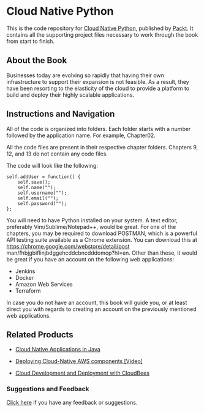 # Cloud Native Python
This is the code repository for [Cloud Native Python](https://www.packtpub.com/application-development/cloud-native-python?utm_source=github&utm_medium=repository&utm_campaign=9781787129313), published by [Packt](https://www.packtpub.com/?utm_source=github). It contains all the supporting project files necessary to work through the book from start to finish.
## About the Book
Businesses today are evolving so rapidly that having their own infrastructure to support their expansion is not feasible. As a result, they have been resorting to the elasticity of the cloud to provide a platform to build and deploy their highly scalable applications.


## Instructions and Navigation
All of the code is organized into folders. Each folder starts with a number followed by the application name. For example, Chapter02.

All the code files are present in their respective chapter folders.
Chapters 9, 12, and 13 do not contain any code files.

The code will look like the following:
```
self.addUser = function() {
    self.save();
    self.name(""); 
    self.username(""); 
    self.email("");
    self.password("");
};
```

You will need to have Python installed on your system. A text editor, preferably
Vim/Sublime/Notepad++, would be great. For one of the chapters, you may be required to
download POSTMAN, which is a powerful API testing suite available as a Chrome
extension. You can download this at https://chrome.google.com/webstore/detail/post
man/fhbjgbiflinjbdggehcddcbncdddomop?hl=en.
Other than these, it would be great if you have an account on the following web applications:

* Jenkins
* Docker
* Amazon Web Services
* Terraform

In case you do not have an account, this book will guide you, or at least direct you with
regards to creating an account on the previously mentioned web applications.

## Related Products
* [Cloud Native Applications in Java](https://www.packtpub.com/application-development/cloud-native-applications-java?utm_source=github&utm_medium=repository&utm_campaign=9781787124349)

* [Deploying Cloud-Native AWS components [Video]](https://www.packtpub.com/virtualization-and-cloud/deploying-cloud-native-aws-components-video?utm_source=github&utm_medium=repository&utm_campaign=9781788299756)

* [Cloud Development and Deployment with CloudBees](https://www.packtpub.com/virtualization-and-cloud/cloud-development-and-deployment-cloudbees?utm_source=github&utm_medium=repository&utm_campaign=9781783281633)

### Suggestions and Feedback
[Click here](https://docs.google.com/forms/d/e/1FAIpQLSe5qwunkGf6PUvzPirPDtuy1Du5Rlzew23UBp2S-P3wB-GcwQ/viewform) if you have any feedback or suggestions.
